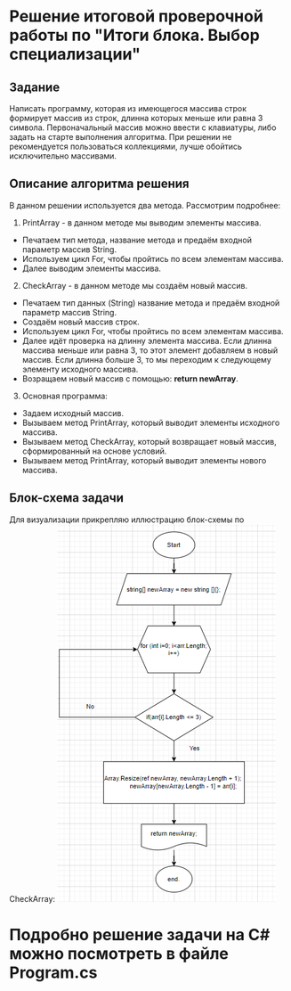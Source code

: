 # Решение итоговой проверочной работы по "Итоги блока. Выбор специализации"

## Задание 
Написать программу, которая из имеющегося массива строк формирует массив из строк, длинна которых меньше или равна 3 символа.
Первоначальный массив можно ввести с клавиатуры, либо задать на старте выполнения алгоритма. При решении не рекомендуется пользоваться
коллекциями, лучше обойтись исключительно массивами.

## Описание алгоритма решения

В данном решении используется два метода. Рассмотрим подробнее:

1. PrintArray - в данном методе мы выводим элементы массива. 

* Печатаем тип метода, название метода и предаём входной параметр массив String.
* Используем цикл For, чтобы пройтись по всем элементам массива.
* Далее выводим элементы массива.

2. CheckArray - в данном методе мы создаём новый массив.
* Печатаем тип данных (String) название метода и предаём входной параметр массив String.
* Создаём новый массив строк.
* Используем цикл For, чтобы пройтись по всем элементам массива.
* Далее идёт проверка на длинну элемента массива. Если длинна массива меньше или равна 3, то этот элемент добавляем в новый массив. Если длинна больше 3, то мы переходим к следующему элементу исходного массива.
* Возращаем новый массив с помощью: **return newArray**.

3. Основная программа:
* Задаем исходный массив.
* Вызываем метод PrintArray, который выводит элементы исходного массива.
* Вызываем метод CheckArray, который возвращает новый массив, сформированный на основе условий.
* Вызываем метод PrintArray, который выводит элементы нового массива.

## Блок-схема задачи

Для визуализации прикрепляю иллюстрацию блок-схемы по CheckArray:
![Блок-схема](%D0%91%D0%BB%D0%BE%D0%BA-%D1%81%D1%85%D0%B5%D0%BC%D0%B0.png)

# Подробно решение задачи на С# можно посмотреть в файле Program.cs